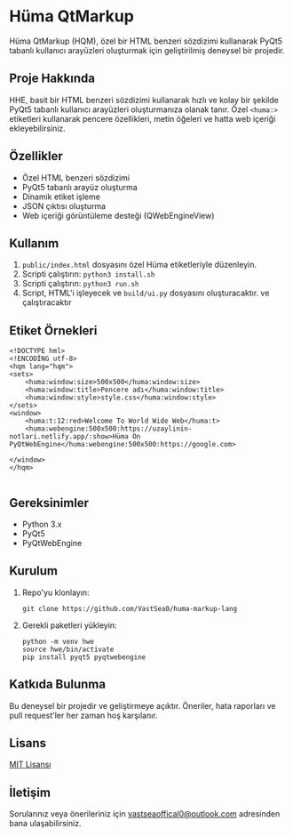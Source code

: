 
# Hüma QtMarkup

Hüma QtMarkup (HQM), özel bir HTML benzeri sözdizimi kullanarak PyQt5 tabanlı kullanıcı arayüzleri oluşturmak için geliştirilmiş deneysel bir projedir.

## Proje Hakkında

HHE, basit bir HTML benzeri sözdizimi kullanarak hızlı ve kolay bir şekilde PyQt5 tabanlı kullanıcı arayüzleri oluşturmanıza olanak tanır. Özel `<huma:>` etiketleri kullanarak pencere özellikleri, metin öğeleri ve hatta web içeriği ekleyebilirsiniz.

## Özellikler

- Özel HTML benzeri sözdizimi
- PyQt5 tabanlı arayüz oluşturma
- Dinamik etiket işleme
- JSON çıktısı oluşturma
- Web içeriği görüntüleme desteği (QWebEngineView)

## Kullanım

1. `public/index.html` dosyasını özel Hüma etiketleriyle düzenleyin.
2. Scripti çalıştırın: `python3 install.sh`
3. Scripti çalıştırın: `python3 run.sh`
4. Script, HTML'i işleyecek ve `build/ui.py` dosyasını oluşturacaktır. ve çalıştıracaktır
 

## Etiket Örnekleri

```XHTML
<!DOCTYPE hml>
<!ENCODİNG utf-8>
<hqm lang="hqm">
<sets>
    <huma:window:size>500x500</huma:window:size>    
    <huma:window:title>Pencere adı</huma:window:title>
    <huma:window:style>style.css</huma:window:style>
</sets>
<window>
    <huma:t:12:red>Welcome To World Wide Web</huma:t>
    <huma:webengine:500x500:https://uzaylinin-notlari.netlify.app/:show>Hüma On PyQtWebEngine</huma:webengine:500x500:https://google.com>
 
</window>
</hqm>
 
```

## Gereksinimler

- Python 3.x
- PyQt5
- PyQtWebEngine

## Kurulum

1. Repo'yu klonlayın:
   ```
   git clone https://github.com/VastSea0/huma-markup-lang
   ```
2. Gerekli paketleri yükleyin:
   ```
   python -m venv hwe
   source hwe/bin/activate
   pip install pyqt5 pyqtwebengine
   ```

## Katkıda Bulunma

Bu deneysel bir projedir ve geliştirmeye açıktır. Öneriler, hata raporları ve pull request'ler her zaman hoş karşılanır.

## Lisans

[MIT Lisansı](LICENSE)

## İletişim

Sorularınız veya önerileriniz için vastseaoffical0@outlook.com adresinden bana ulaşabilirsiniz.


